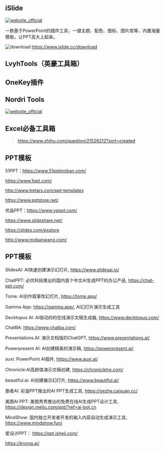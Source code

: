 ## iSlide
[![website_official](https://gitbook07.oss-cn-hangzhou.aliyuncs.com/website_official.svg)](https://www.islide.cc/)

一款基于PowerPoint的插件工具，一键主题、配色、图标、图片库等，内置海量模板，让PPT高大上起来。

![download](https://gitbook07.oss-cn-hangzhou.aliyuncs.com/download.svg) https://www.islide.cc/download

## LvyhTools（英豪工具箱）

## OneKey插件

## Nordri Tools
[![website_official](https://gitbook07.oss-cn-hangzhou.aliyuncs.com/website_official.svg)](http://www.nordritools.com/)

## Excel必备工具箱

> https://www.zhihu.com/question/21526212?sort=created

## PPT模板

51PPT：https://www.51pptmoban.com/

https://www.1ppt.com/

http://www.tretars.com/ppt-templates

https://www.pptstore.net/

优品PPT：https://www.ypppt.com/

https://www.slideshare.net/

https://slides.com/explore

http://www.mobanwang.com/


## PPT模板

SlidesAI: AI快速创建演示幻灯片, https://www.slidesai.io/

ChatPPT: 必优科技推出的国内首个中文AI生成PPT的办公产品, https://chat-ppt.com/

Tome: AI创作叙事性幻灯片, https://tome.app/

Gamma App: https://gamma.app/, AI幻灯片演示生成工具

Decktopus AI: AI驱动的的在线演示文稿生成器, https://www.decktopus.com/

ChatBA:  https://www.chatba.com/

Presentations.AI: 演示文档版的ChatGPT, https://www.presentations.ai/

Powerpresent AI: AI创建精美的演示稿, https://powerpresent.ai/

auxi: PowerPoint AI插件, https://www.auxi.ai/

Chronicle:AI高颜值演示文稿创建, https://chroniclehq.com/

beautiful.ai: AI创建展示幻灯片, https://www.beautiful.ai/

歌者AI: 彩漩PPT推出的AI PPT生成工具, https://gezhe.caixuan.cc/

美图AI PPT: 美图秀秀推出的免费在线AI生成PPT设计工具, https://design.meitu.com/ppt/?ref=ai-bot.cn

MindShow: 国内独立开发者开发的输入内容自动生成演示工具, https://www.mindshow.fun/

爱设计PPT： https://ppt.isheji.com/

https://kroma.ai/